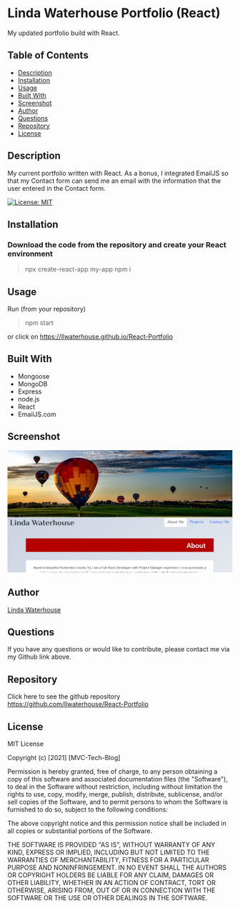 # Linda Waterhouse Portfolio (React)
My updated portfolio build with React.

## Table of Contents
* [Description](#description)
* [Installation](#installation)
* [Usage](#usage)
* [Built With](#built-with)
* [Screenshot](#screenshot)
* [Author](#author)
* [Questions](#questions)
* [Repository](#repository)
* [License](#license)


## Description

My current portfolio written with React.  As a bonus, I integrated EmailJS so that my Contact form can send me an email with the information that the user entered in the Contact form.


[![License: MIT](https://img.shields.io/badge/License-MIT-yellow.svg)](https://opensource.org/licenses/MIT)

## Installation

### Download the code from the repository and create your React environment
> npx create-react-app my-app
> npm i

## Usage

Run (from your repository)
>npm start

or click on https://llwaterhouse.github.io/React-Portfolio


## Built With

* Mongoose
* MongoDB
* Express
* node.js
* React
* EmailJS.com

## Screenshot

![About page](./About-page.PNG)

## Author

[Linda Waterhouse](https://github.com/llwaterhouse)


## Questions

If you have any questions or would like to contribute, please contact me via my Github link above.


## Repository
Click here to see the github repository https://github.com/llwaterhouse/React-Portfolio

## License

MIT License 

Copyright (c) [2021] [MVC-Tech-Blog]

Permission is hereby granted, free of charge, to any person obtaining a copy
of this software and associated documentation files (the "Software"), to deal
in the Software without restriction, including without limitation the rights
to use, copy, modify, merge, publish, distribute, sublicense, and/or sell
copies of the Software, and to permit persons to whom the Software is
furnished to do so, subject to the following conditions:

The above copyright notice and this permission notice shall be included in all
copies or substantial portions of the Software.

THE SOFTWARE IS PROVIDED "AS IS", WITHOUT WARRANTY OF ANY KIND, EXPRESS OR
IMPLIED, INCLUDING BUT NOT LIMITED TO THE WARRANTIES OF MERCHANTABILITY,
FITNESS FOR A PARTICULAR PURPOSE AND NONINFRINGEMENT. IN NO EVENT SHALL THE
AUTHORS OR COPYRIGHT HOLDERS BE LIABLE FOR ANY CLAIM, DAMAGES OR OTHER
LIABILITY, WHETHER IN AN ACTION OF CONTRACT, TORT OR OTHERWISE, ARISING FROM,
OUT OF OR IN CONNECTION WITH THE SOFTWARE OR THE USE OR OTHER DEALINGS IN THE
SOFTWARE.

